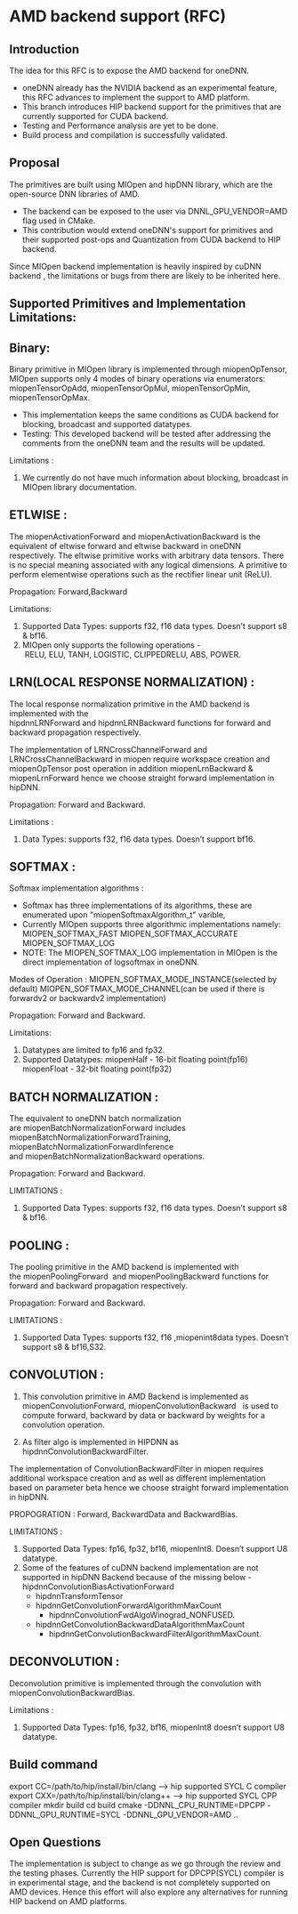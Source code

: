 # AMD backend support (RFC)

## Introduction
The idea for this RFC is to expose the AMD backend for oneDNN.
- oneDNN already has the NVIDIA backend as an experimental feature, this RFC advances to implement the support to AMD platform.
- This branch introduces HIP backend support for the primitives that are currently supported for CUDA backend.
- Testing and Performance analysis are yet to be done.
- Build process and compilation is successfully validated.

## Proposal
The primitives are built using MIOpen and hipDNN library, which are the open-source DNN libraries of AMD.
- The backend can be exposed to the user via DNNL_GPU_VENDOR=AMD flag used in CMake.
- This contribution would extend oneDNN's support for primitives and their supported post-ops and Quantization from CUDA backend to HIP backend.

Since MIOpen backend implementation is heavily inspired by cuDNN backend , the limitations or bugs from there are likely to be inherited here.

## Supported Primitives and Implementation Limitations:


## Binary:

Binary primitive in MIOpen library is implemented through miopenOpTensor, 
MIOpen supports only 4 modes of binary operations via enumerators: miopenTensorOpAdd, miopenTensorOpMul, miopenTensorOpMin, miopenTensorOpMax.

* This implementation keeps the same conditions as CUDA backend for blocking, broadcast and supported datatypes.
* Testing: This developed backend will be tested after addressing the comments from the oneDNN team and the results will be updated.

Limitations :
1. We currently do not have much information about blocking, broadcast in MIOpen library documentation.


## ETLWISE :

The miopenActivationForward and miopenActivationBackward is the equivalent of eltwise forward and eltwise backward in oneDNN respectively.
The eltwise primitive works with arbitrary data tensors. There is no special meaning associated with any logical dimensions.
A primitive to perform elementwise operations such as the rectifier linear unit (ReLU).

Propagation: 
Forward,Backward

Limitations: 
 
1. Supported Data Types: supports f32, f16 data types. Doesn’t support s8 & bf16.
2. MIOpen  only supports the following operations - RELU, ELU, TANH, LOGISTIC,  CLIPPEDRELU, ABS, POWER.




## LRN(LOCAL RESPONSE NORMALIZATION) :

The local response normalization primitive in the AMD backend is implemented with the
hipdnnLRNForward and hipdnnLRNBackward functions for forward and backward propagation respectively.

The implementation of LRNCrossChannelForward and LRNCrossChannelBackward in miopen require workspace creation and miopenOpTensor post operation in addition
miopenLrnBackward & miopenLrnForward hence we choose straight forward implementation in hipDNN.

Propagation:
Forward and Backward.

Limitations :
1. Data Types: 
supports f32, f16 data types. Doesn’t support bf16.


## SOFTMAX :

Softmax implementation algorithms :
* Softmax has three implementations of its algorithms, these are enumerated upon "miopenSoftmaxAlgorithm_t" varible,
* Currently MIOpen supports three algorithmic implementations namely:
   MIOPEN_SOFTMAX_FAST
   MIOPEN_SOFTMAX_ACCURATE
   MIOPEN_SOFTMAX_LOG
* NOTE: The MIOPEN_SOFTMAX_LOG implementation in MIOpen is the direct implementation of logsoftmax in oneDNN.

Modes of Operation :
MIOPEN_SOFTMAX_MODE_INSTANCE(selected by default)
MIOPEN_SOFTMAX_MODE_CHANNEL(can be used if there is forwardv2 or backwardv2 implementation)

Propagation:
Forward and Backward.

Limitations:

1. Datatypes are limited to fp16 and fp32.
2. Supported Datatypes:
miopenHalf  - 16-bit floating point(fp16)
miopenFloat - 32-bit floating point(fp32)



## BATCH NORMALIZATION :

The equivalent to oneDNN batch normalization are miopenBatchNormalizationForward includes miopenBatchNormalizationForwardTraining,
miopenBatchNormalizationForwardInference and miopenBatchNormalizationBackward operations.

Propagation:
Forward and Backward.

LIMITATIONS :

1. Supported Data Types: 
supports f32, f16 data types. Doesn’t support s8 & bf16.


## POOLING :

The pooling primitive in the AMD backend is implemented with the miopenPoolingForward 
and miopenPoolingBackward functions for forward and backward propagation respectively.

Propagation:
Forward and Backward.


LIMITATIONS :
1. Supported Data Types: 
supports f32, f16 ,miopenint8data types. Doesn’t support s8 & bf16,S32.




## CONVOLUTION  : 

1. This convolution primitive in AMD Backend is implemented as miopenConvolutionForward, miopenConvolutionBackward  
is used to compute forward, backward by data or backward by weights for a convolution operation.

2. As filter algo is implemented in HIPDNN as hipdnnConvolutionBackwardFilter.

The implementation of ConvolutionBackwardFilter in miopen requires additional workspace creation and as well as different implementation
based on parameter beta hence we choose straight forward implementation in hipDNN.

 
PROPOGRATION :
Forward, BackwardData and BackwardBias.

LIMITATIONS :

1. Supported Data Types:  fp16, fp32, bf16, miopenInt8. Doesn’t support  U8 datatype.
2. Some of the features of cuDNN backend implementation are not supported in hipDNN Backend because of the missing below 
        - hipdnnConvolutionBiasActivationForward 
	- hipdnnTransformTensor    
	- hipdnnGetConvolutionForwardAlgorithmMaxCount
        - hipdnnConvolutionFwdAlgoWinograd_NONFUSED.
	- hipdnnGetConvolutionBackwardDataAlgorithmMaxCount 
        - hipdnnGetConvolutionBackwardFilterAlgorithmMaxCount.



## DECONVOLUTION :

Deconvolution primitive is implemented through the convolution with  miopenConvolutionBackwardBias.

Limitations :
1. Supported Data Types:  fp16, fp32, bf16, miopenInt8
doesn’t support U8 datatype.



## Build command 
export CC=/path/to/hip/install/bin/clang    --> hip supported SYCL C compiler
export CXX=/path/to/hip/install/bin/clang++ -->  hip supported SYCL CPP compiler
mkdir build
cd build
cmake -DDNNL_CPU_RUNTIME=DPCPP -DDNNL_GPU_RUNTIME=SYCL -DDNNL_GPU_VENDOR=AMD ..

## Open Questions
The implementation is subject to change as we go through the review and the testing phases.
Currently the HIP support for DPCPP(SYCL) compiler is in experimental stage, and the backend is not completely supported on AMD devices.
Hence this effort will also explore any alternatives for running HIP backend on AMD platforms.
